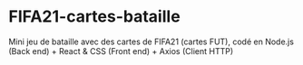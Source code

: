 # FIFA21-cartes-bataille
Mini jeu de bataille avec des cartes de FIFA21 (cartes FUT), codé en Node.js (Back end) + React &amp; CSS (Front end) + Axios (Client HTTP)

